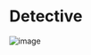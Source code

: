 # Detective

![image](https://github.com/user-attachments/assets/baa2e5ec-18f1-4d6c-859b-56208836dc05)
